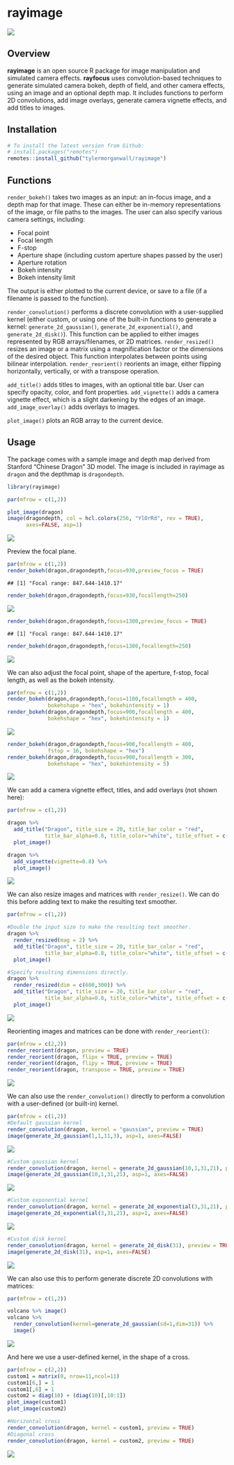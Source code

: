 
# rayimage

<img src="man/figures/githubdemo.gif" ></img>

## Overview

**rayimage** is an open source R package for image manipulation and
simulated camera effects. **rayfocus** uses convolution-based techniques
to generate simulated camera bokeh, depth of field, and other camera
effects, using an image and an optional depth map. It includes functions
to perform 2D convolutions, add image overlays, generate camera vignette
effects, and add titles to images.

## Installation

``` r
# To install the latest version from Github:
# install.packages("remotes")
remotes::install_github("tylermorganwall/rayimage")
```

## Functions

`render_bokeh()` takes two images as an input: an in-focus image, and a
depth map for that image. These can either be in-memory representations
of the image, or file paths to the images. The user can also specify
various camera settings, including:

  - Focal point
  - Focal length
  - F-stop
  - Aperture shape (including custom aperture shapes passed by the user)
  - Aperture rotation
  - Bokeh intensity
  - Bokeh intensity limit

The output is either plotted to the current device, or save to a file
(if a filename is passed to the function).

`render_convolution()` performs a discrete convolution with a
user-supplied kernel (either custom, or using one of the built-in
functions to generate a kernel: `generate_2d_gaussian()`,
`generate_2d_exponential()`, and `generate_2d_disk()`). This function
can be applied to either images represented by RGB arrays/filenames, or
2D matrices. `render_resized()` resizes an image or a matrix using a
magnification factor or the dimensions of the desired object. This
function interpolates between points using bilinear interpolation.
`render_reorient()` reorients an image, either flipping horizontally,
vertically, or with a transpose operation.

`add_title()` adds titles to images, with an optional title bar. User
can specify opacity, color, and font properties. `add_vignette()` adds a
camera vignette effect, which is a slight darkening by the edges of an
image. `add_image_overlay()` adds overlays to images.

`plot_image()` plots an RGB array to the current device.

## Usage

The package comes with a sample image and depth map derived from
Stanford “Chinese Dragon” 3D model. The image is included in rayimage as
`dragon` and the depthmap is `dragondepth`.

``` r
library(rayimage)

par(mfrow = c(1,2))

plot_image(dragon)
image(dragondepth, col = hcl.colors(256, "YlOrRd", rev = TRUE), 
      axes=FALSE, asp=1)
```

![](man/figures/unnamed-chunk-1-1.png)<!-- -->

Preview the focal plane.

``` r
par(mfrow = c(1,2))
render_bokeh(dragon,dragondepth,focus=930,preview_focus = TRUE)
```

    ## [1] "Focal range: 847.644-1410.17"

``` r
render_bokeh(dragon,dragondepth,focus=930,focallength=250)
```

![](man/figures/unnamed-chunk-2-1.png)<!-- -->

``` r
render_bokeh(dragon,dragondepth,focus=1300,preview_focus = TRUE)
```

    ## [1] "Focal range: 847.644-1410.17"

``` r
render_bokeh(dragon,dragondepth,focus=1300,focallength=250)
```

![](man/figures/unnamed-chunk-2-2.png)<!-- -->

We can also adjust the focal point, shape of the aperture, f-stop, focal
length, as well as the bokeh intensity.

``` r
par(mfrow = c(1,2))
render_bokeh(dragon,dragondepth,focus=1100,focallength = 400,
             bokehshape = "hex", bokehintensity = 1)
render_bokeh(dragon,dragondepth,focus=900,focallength = 400,
             bokehshape = "hex", bokehintensity = 1)
```

![](man/figures/unnamed-chunk-3-1.png)<!-- -->

``` r
render_bokeh(dragon,dragondepth,focus=900,focallength = 400,
             fstop = 16, bokehshape = "hex")
render_bokeh(dragon,dragondepth,focus=900,focallength = 300,
             bokehshape = "hex", bokehintensity = 5)
```

![](man/figures/unnamed-chunk-3-2.png)<!-- -->

We can add a camera vignette effect, titles, and add overlays (not shown
here):

``` r
par(mfrow = c(1,2))

dragon %>%
  add_title("Dragon", title_size = 20, title_bar_color = "red", 
            title_bar_alpha=0.8, title_color="white", title_offset = c(12,12)) %>%
  plot_image()

dragon %>%
  add_vignette(vignette=0.8) %>%
  plot_image()
```

![](man/figures/unnamed-chunk-4-1.png)<!-- -->

We can also resize images and matrices with `render_resize()`. We can do
this before adding text to make the resulting text smoother.

``` r
par(mfrow = c(1,2))

#Double the input size to make the resulting text smoother.
dragon %>%
  render_resized(mag = 2) %>%
  add_title("Dragon", title_size = 20, title_bar_color = "red", 
            title_bar_alpha=0.8, title_color="white", title_offset = c(12,12)) %>%
  plot_image()

#Specify resulting dimensions directly.
dragon %>%
  render_resized(dim = c(600,300)) %>%
  add_title("Dragon", title_size = 20, title_bar_color = "red", 
            title_bar_alpha=0.8, title_color="white", title_offset = c(12,12)) %>%
  plot_image()
```

![](man/figures/unnamed-chunk-5-1.png)<!-- -->

Reorienting images and matrices can be done with `render_reorient()`:

``` r
par(mfrow = c(2,2))
render_reorient(dragon, preview = TRUE)
render_reorient(dragon, flipx = TRUE, preview = TRUE)
render_reorient(dragon, flipy = TRUE, preview = TRUE)
render_reorient(dragon, transpose = TRUE, preview = TRUE)
```

![](man/figures/unnamed-chunk-6-1.png)<!-- -->

We can also use the `render_convolution()` directly to perform a
convolution with a user-defined (or built-in) kernel.

``` r
par(mfrow = c(1,2))
#Default gaussian kernel
render_convolution(dragon, kernel = "gaussian", preview = TRUE)
image(generate_2d_gaussian(1,1,11,3), asp=1, axes=FALSE)
```

![](man/figures/unnamed-chunk-7-1.png)<!-- -->

``` r
#Custom gaussian kernel
render_convolution(dragon, kernel = generate_2d_gaussian(10,1,31,21), preview = TRUE) 
image(generate_2d_gaussian(10,1,31,21), asp=1, axes=FALSE)
```

![](man/figures/unnamed-chunk-7-2.png)<!-- -->

``` r
#Custom exponential kernel
render_convolution(dragon, kernel = generate_2d_exponential(3,31,21), preview = TRUE)
image(generate_2d_exponential(3,31,21), asp=1, axes=FALSE)
```

![](man/figures/unnamed-chunk-7-3.png)<!-- -->

``` r
#Custom disk kernel
render_convolution(dragon, kernel = generate_2d_disk(31), preview = TRUE)
image(generate_2d_disk(31), asp=1, axes=FALSE)
```

![](man/figures/unnamed-chunk-7-4.png)<!-- -->

We can also use this to perform generate discrete 2D convolutions with
matrices:

``` r
par(mfrow = c(1,2))

volcano %>% image()
volcano %>% 
  render_convolution(kernel=generate_2d_gaussian(sd=1,dim=31)) %>% 
  image()
```

![](man/figures/unnamed-chunk-8-1.png)<!-- -->

And here we use a user-defined kernel, in the shape of a cross.

``` r
par(mfrow = c(2,2))
custom1 = matrix(0, nrow=11,ncol=11)
custom1[6,] = 1
custom1[,6] = 1
custom2 = diag(10) + (diag(10)[,10:1])
plot_image(custom1)
plot_image(custom2)

#Horizontal cross
render_convolution(dragon, kernel = custom1, preview = TRUE) 
#Diagonal cross
render_convolution(dragon, kernel = custom2, preview = TRUE)
```

![](man/figures/unnamed-chunk-9-1.png)<!-- -->
